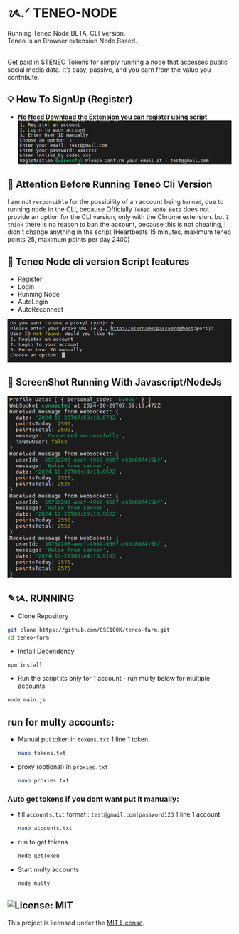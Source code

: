 # ᝰ.ᐟ TENEO-NODE

Running Teneo Node BETA, CLI Version. <br>
Teneo Is an Browser extension Node Based. <br>

<img src="https://cdn.prod.website-files.com/665c71122bb2018f6ed3f9c9/66eaaf8660d0ba047f3f2058_screenshot.png" loading="lazy" width="266" height="Auto" alt="" srcset="https://cdn.prod.website-files.com/665c71122bb2018f6ed3f9c9/66eaaf8660d0ba047f3f2058_screenshot-p-500.png 500w, https://cdn.prod.website-files.com/665c71122bb2018f6ed3f9c9/66eaaf8660d0ba047f3f2058_screenshot.png 626w" sizes="(max-width: 479px) 100vw, (max-width: 991px) 33vw, 266px" class="image-32"> <br>
Get paid in $TENEO Tokens for simply running a node that accesses public social media data. It’s easy, passive, and you earn from the value you contribute.



## 💡 How To SignUp (Register)

- **No Need Download the Extension you can register using script**
![alt text](image.png)


## 🚨 Attention Before Running Teneo Cli Version

I am not `responsible` for the possibility of an account being `banned`, due to running node in the CLI, because Officially `Teneo Node Beta` does not provide an option for the CLI version, only with the Chrome extension.
but `I think` there is no reason to ban the account, because this is not cheating, I didn't change anything in the script (Heartbeats 15 minutes, maximum teneo points 25, maximum points per day 2400)

## 📎 Teneo Node cli version Script features

- Register
- Login
- Running Node
- AutoLogin
- AutoReconnect

![alt text](image-2.png)

## 📌  ScreenShot Running With Javascript/NodeJs

![alt text](image-1.png)

## ✎ᝰ. RUNNING 
- Clone Repository
```bash
git clone https://github.com/CSC100K/teneo-farm.git
cd teneo-farm
```
- Install Dependency
```bash
npm install
```
- Run the script its only for 1 account - run multy below for multiple accounts
```bash
node main.js
```
## run for multy accounts: 
- Manual put token in `tokens.txt` 1 line 1 token
    ```bash
    nano tokens.txt
    ```
- proxy (optional) in `proxies.txt`
    ```bash
    nano proxies.txt
    ```
    
### Auto get tokens if you dont want put it manually: 
- fill `accounts.txt` format : `test@gmail.com|password123` 1 line 1 account
    ```bash
    nano accounts.txt
    ```
- run to get tokens
    ```bash
    node getToken
    ```

- Start multy accounts
    ```bash
    node multy
    ```

## ![License: MIT](https://img.shields.io/badge/License-MIT-yellow.svg)

This project is licensed under the [MIT License](LICENSE).